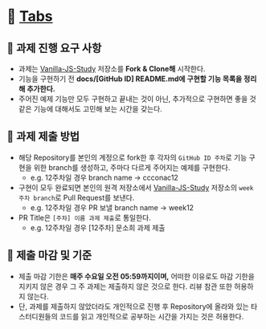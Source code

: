 # 🌟 [Tabs](https://vannilla-js-basic-project-11-tabs.netlify.app)

## 💭 과제 진행 요구 사항

- 과제는 [Vanilla-JS-Study](https://github.com/CHZZK-Study/Vanilla-JS-Study) 저장소를 **Fork & Clone해** 시작한다.
- 기능을 구현하기 전 **docs/[GitHub ID] README.md에 구현할 기능 목록을 정리해 추가한다.**
- 주어진 예제 기능만 모두 구현하고 끝내는 것이 아닌, 추가적으로 구현하면 좋을 것 같은 기능에 대해서도 고민해 보는 시간을 갖는다.

## 📮 과제 제출 방법

- 해당 Repository를 본인의 계정으로 fork한 후 각자의 `GitHub ID 주차`로 기능 구현을 위한 branch를 생성하고, 주마다 다르게 주어지는 예제를 구현한다.
  - e.g. 12주차일 경우 branch name → ccconac12
- 구현이 모두 완료되면 본인의 원격 저장소에서 [Vanilla-JS-Study](https://github.com/CHZZK-Study/Vanilla-JS-Study) 저장소의 `week 주차 branch`로 Pull Request를 보낸다.
  - e.g. 12주차일 경우 PR 보낼 branch name → week12
- PR Title은 `[주차] 이름 과제 제출`로 통일한다.
  - e.g. 12주차일 경우 [12주차] 문소희 과제 제출

## 🚨 제출 마감 및 기준

- 제출 마감 기한은 **매주 수요일 오전 05:59까지이며,** 어떠한 이유로도 마감 기한을 지키지 않은 경우 그 주 과제는 제출하지 않은 것으로 한다. 리뷰 참관 또한 허용하지 않는다.
- 단, 과제를 제출하지 않았더라도 개인적으로 진행 후 Repository에 올라와 있는 타 스터디원들의 코드를 읽고 개인적으로 공부하는 시간을 가지는 것은 허용한다.
